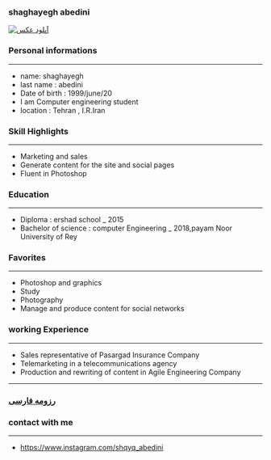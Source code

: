 
### shaghayegh abedini
<a href="https://uupload.ir/view/bw2q_۲۰۱۸۰۴۰۲_۱۹۲۴۵۰.jpg" target="_blank"><img src="https://uupload.ir/files/bw2q_۲۰۱۸۰۴۰۲_۱۹۲۴۵۰_thumb.jpg" border="0" alt="آپلود عکس" /></a>
### Personal informations

---
+ name: shaghayegh
+ last name : abedini
+ Date of birth : 1999/june/20
+ I am Computer engineering student
+ location : Tehran , I.R.Iran


### Skill Highlights

---
+ Marketing and sales
+ Generate content for the site and social pages
+ Fluent in Photoshop

### Education

---
+ Diploma : ershad school
_ 2015
+ Bachelor of science : computer Engineering
_ 2018,payam Noor University of Rey 

### Favorites

---
+ Photoshop and graphics
+ Study
+ Photography 
+ Manage and produce content for social networks

### working Experience

---
+ Sales representative of Pasargad Insurance Company
+ Telemarketing in a telecommunications agency
+ Production and rewriting of content in Agile Engineering Company
---
### [رزومه فارسی](Resume-Fa.md)

### contact with me

---
+ https://www.instagram.com/shqyq_abedini
